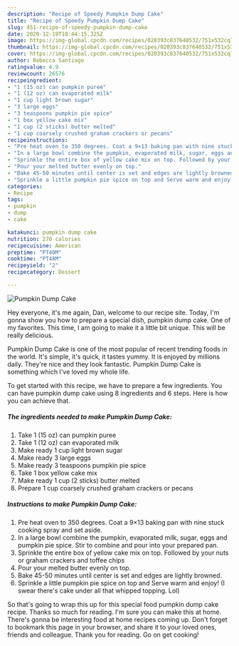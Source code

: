 ```yaml
---
description: "Recipe of Speedy Pumpkin Dump Cake"
title: "Recipe of Speedy Pumpkin Dump Cake"
slug: 451-recipe-of-speedy-pumpkin-dump-cake
date: 2020-12-19T18:44:15.325Z
image: https://img-global.cpcdn.com/recipes/020393c837640532/751x532cq70/pumpkin-dump-cake-recipe-main-photo.jpg
thumbnail: https://img-global.cpcdn.com/recipes/020393c837640532/751x532cq70/pumpkin-dump-cake-recipe-main-photo.jpg
cover: https://img-global.cpcdn.com/recipes/020393c837640532/751x532cq70/pumpkin-dump-cake-recipe-main-photo.jpg
author: Rebecca Santiago
ratingvalue: 4.9
reviewcount: 26576
recipeingredient:
- "1 (15 oz) can pumpkin puree"
- "1 (12 oz) can evaporated milk"
- "1 cup light brown sugar"
- "3 large eggs"
- "3 teaspoons pumpkin pie spice"
- "1 box yellow cake mix"
- "1 cup (2 sticks) butter melted"
- "1 cup coarsely crushed graham crackers or pecans"
recipeinstructions:
- "Pre heat oven to 350 degrees. Coat a 9×13 baking pan with nine stuck cooking spray and set aside."
- "In a large bowl combine the pumpkin, evaporated milk, sugar, eggs and pumpkin pie spice. Stir to combine and pour into your prepared pan."
- "Sprinkle the entire box of yellow cake mix on top. Followed by your nuts or graham crackers and toffee chips"
- "Pour your melted butter evenly on top."
- "Bake 45-50 minutes until center is set and edges are lightly browned."
- "Sprinkle a little pumpkin pie spice on top and Serve warm and enjoy! (I swear there&#39;s cake under all that whipped topping. Lol)"
categories:
- Recipe
tags:
- pumpkin
- dump
- cake

katakunci: pumpkin dump cake 
nutrition: 270 calories
recipecuisine: American
preptime: "PT40M"
cooktime: "PT48M"
recipeyield: "2"
recipecategory: Dessert

---
```



![Pumpkin Dump Cake](https://img-global.cpcdn.com/recipes/020393c837640532/751x532cq70/pumpkin-dump-cake-recipe-main-photo.jpg)

Hey everyone, it's me again, Dan, welcome to our recipe site. Today, I'm gonna show you how to prepare a special dish, pumpkin dump cake. One of my favorites. This time, I am going to make it a little bit unique. This will be really delicious.



Pumpkin Dump Cake is one of the most popular of recent trending foods in the world. It's simple, it's quick, it tastes yummy. It is enjoyed by millions daily. They're nice and they look fantastic. Pumpkin Dump Cake is something which I've loved my whole life.


To get started with this recipe, we have to prepare a few ingredients. You can have pumpkin dump cake using 8 ingredients and 6 steps. Here is how you can achieve that.

<!--inarticleads1-->

##### The ingredients needed to make Pumpkin Dump Cake:

1. Take 1 (15 oz) can pumpkin puree
1. Take 1 (12 oz) can evaporated milk
1. Make ready 1 cup light brown sugar
1. Make ready 3 large eggs
1. Make ready 3 teaspoons pumpkin pie spice
1. Take 1 box yellow cake mix
1. Make ready 1 cup (2 sticks) butter melted
1. Prepare 1 cup coarsely crushed graham crackers or pecans




<!--inarticleads2-->

##### Instructions to make Pumpkin Dump Cake:

1. Pre heat oven to 350 degrees. Coat a 9×13 baking pan with nine stuck cooking spray and set aside.
1. In a large bowl combine the pumpkin, evaporated milk, sugar, eggs and pumpkin pie spice. Stir to combine and pour into your prepared pan.
1. Sprinkle the entire box of yellow cake mix on top. Followed by your nuts or graham crackers and toffee chips
1. Pour your melted butter evenly on top.
1. Bake 45-50 minutes until center is set and edges are lightly browned.
1. Sprinkle a little pumpkin pie spice on top and Serve warm and enjoy! (I swear there&#39;s cake under all that whipped topping. Lol)




So that's going to wrap this up for this special food pumpkin dump cake recipe. Thanks so much for reading. I'm sure you can make this at home. There's gonna be interesting food at home recipes coming up. Don't forget to bookmark this page in your browser, and share it to your loved ones, friends and colleague. Thank you for reading. Go on get cooking!

